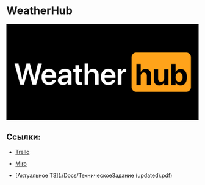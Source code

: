 # WeatherHub

<p align="center">
  <img src="Resources/logo.png">
</p>

## Ссылки:

- [Trello](https://trello.com/b/7zO88m6D)

- [Miro](https://miro.com/app/board/o9J_lNhQiZo=/)

- [Актуальное ТЗ](./Docs/ТехническоеЗадание (updated).pdf)
